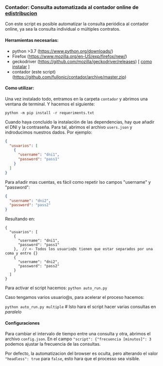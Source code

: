 ### Contador: Consulta automatizada al contador online de [edistribucion](https://www.edistribucion.com/es/index.html)

Con este script es posible automatizar la consulta periódica al contador online, ya sea la consulta individual o múltiples contratos.

#### Herramientas necesarias:
- python >3.7 (https://www.python.org/downloads/)
- Firefox (https://www.mozilla.org/en-US/exp/firefox/new/)
- geckodriver (https://github.com/mozilla/geckodriver/releases) [ [como instalar](https://www.guru99.com/gecko-marionette-driver-selenium.html) ]
- contador (este script) (https://github.com/fullonic/contador/archive/master.zip)

#### Como utilizar:
Una vez instalado todo, entramos en la carpeta `contador` y abrimos una ventana de terminal. Y hacemos el siguiente:

`python -m pip install -r requeriments.txt`

Cuando haya concluido la instalación de las dependencias, hay que añadir el DNI y la contraseña. Para tal, abrimos el archivo `users.json` y indroducimos nuestros dados.
Por ejemplo:
```json
{
  "usuarios": [
    {
      "username": "dni1",
      "password": "pass1"
    }
  ]
}


```
Para añadir mas cuentas, es fácil como repetir lso campos "username" y "password":
```json 
{
  "username": "dni2",
  "password": "pass2"
}
```
Resultando en:
```
{
  "usuarios": [
    {
      "username": "dni1",
      "password": "pass1"
    },  // <- Todos los usuario@s tienen que estar separados por una coma y entre {}
    {
      "username": "dni2",
      "password": "pass2"
    }
  ]
}
```

Para activar el script hacemos:
`python auto_run.py`

Caso tengamos varios usuario@s, para acelerar el proceso hacemos:

`python auto_run.py multiple`  # Isto hara el script hacer varias consultas en _paralelo_

#### Configuraciones
Para cambiar el intervalo de tiempo entre una consulta y otra, abrimos el archivo `config.json`.
En el campo `"script": {"frecuencia [minutos]": 3` podemos ajustar la frecuencia de las consultas.

Por defecto, la automatizacion del browser es oculta, pero alterando el valor `"headless": true` para `false`, esto hara que el processo sea visible.

